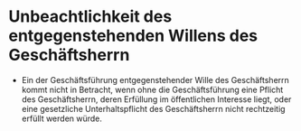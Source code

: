 # Unbeachtlichkeit des entgegenstehenden Willens des Geschäftsherrn

- Ein der Geschäftsführung entgegenstehender Wille des Geschäftsherrn kommt nicht in Betracht, wenn ohne die Geschäftsführung eine Pflicht des Geschäftsherrn, deren Erfüllung im öffentlichen Interesse liegt, oder eine gesetzliche Unterhaltspflicht des Geschäftsherrn nicht rechtzeitig erfüllt werden würde.

